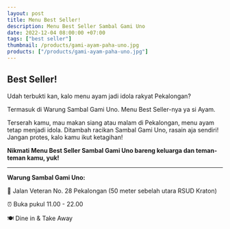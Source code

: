 ```yaml
---
layout: post
title: Menu Best Seller!
description: Menu Best Seller Sambal Gami Uno
date: 2022-12-04 08:00:00 +07:00
tags: ["best seller"]
thumbnail: /products/gami-ayam-paha-uno.jpg
products: ["/products/gami-ayam-paha-uno.jpg"]
---
```


## Best Seller! ##

Udah terbukti kan, kalo menu ayam jadi idola rakyat Pekalongan?

Termasuk di Warung Sambal Gami Uno. Menu Best Seller-nya ya si Ayam.

Terserah kamu, mau makan siang atau malam di Pekalongan, menu ayam tetap menjadi idola. Ditambah racikan Sambal Gami Uno, rasain aja sendiri! Jangan protes, kalo kamu ikut ketagihan!

**Nikmati Menu Best Seller Sambal Gami Uno bareng keluarga dan teman-teman kamu, yuk!**

***

**Warung Sambal Gami Uno:**

📍 Jalan Veteran No. 28 Pekalongan (50 meter sebelah utara RSUD Kraton)

⏰ Buka pukul 11.00 - 22.00

🍽 Dine in & Take Away
